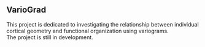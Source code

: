 ## VarioGrad
This project is dedicated to investigating the relationship between individual cortical geometry and functional organization using variograms.\
The project is still in development.